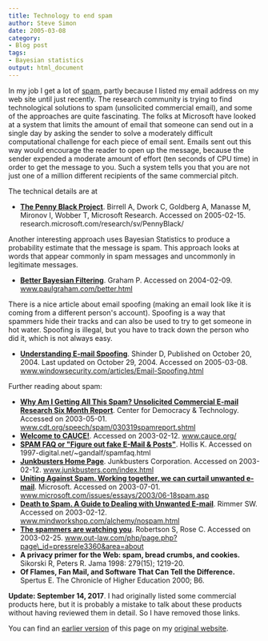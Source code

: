 ```yaml
---
title: Technology to end spam
author: Steve Simon
date: 2005-03-08
category:
- Blog post
tags:
- Bayesian statistics
output: html_document
---
```

In my job I get a lot of [spam](http://en.wikipedia.org/wiki/Spamming),
partly because I listed my email address on my web site until just
recently. The research community is trying to find technological
solutions to spam (unsolicited commercial email), and some of the
approaches are quite fascinating. The folks at Microsoft have looked at
a system that limits the amount of email that someone can send out in a
single day by asking the sender to solve a moderately difficult
computational challenge for each piece of email sent. Emails sent out
this way would encourage the reader to open up the message, because the
sender expended a moderate amount of effort (ten seconds of CPU time) in
order to get the message to you. Such a system tells you that you are
not just one of a million different recipients of the same commercial
pitch.

The technical details are at

-   **[The Penny Black
    Project](http://research.microsoft.com/research/sv/PennyBlack/)**.
    Birrell A, Dwork C, Goldberg A, Manasse M, Mironov I, Wobber T,
    Microsoft Research. Accessed on 2005-02-15.
    research.microsoft.com/research/sv/PennyBlack/

Another interesting approach uses Bayesian Statistics to produce a
probability estimate that the message is spam. This approach looks at
words that appear commonly in spam messages and uncommonly in legitimate
messages.

-   **[Better Bayesian
    Filtering](http://www.paulgraham.com/better.html)**. Graham P.
    Accessed on 2004-02-09. www.paulgraham.com/better.html

There is a nice article about email spoofing (making an email look like
it is coming from a different person\'s account). Spoofing is a way that
spammers hide their tracks and can also be used to try to get someone in
hot water. Spoofing is illegal, but you have to track down the person
who did it, which is not always easy.

-   **[Understanding E-mail
    Spoofing](http://www.windowsecurity.com/articles/Email-Spoofing.html%20)**.
    Shinder D, Published on October 20, 2004. Last updated on October
    29, 2004. Accessed on 2005-03-08.
    www.windowsecurity.com/articles/Email-Spoofing.html

Further reading about spam:

-   **[Why Am I Getting All This Spam? Unsolicited Commercial E-mail
    Research Six Month
    Report](http://www.cdt.org/speech/spam/030319spamreport.shtml)**.
    Center for Democracy & Technology. Accessed on 2003-05-01.
    www.cdt.org/speech/spam/030319spamreport.shtml
-   **[Welcome to CAUCE!](http://www.cauce.org/)**. Accessed on
    2003-02-12. www.cauce.org/
-   **[SPAM FAQ or \"Figure out fake E-Mail &
    Posts\"](http://digital.net/~gandalf/spamfaq.html)**. Hollis K.
    Accessed on 1997-digital.net/\~gandalf/spamfaq.html
-   **[Junkbusters Home Page](http://www.junkbusters.com/index.html)**.
    Junkbusters Corporation. Accessed on 2003-02-12.
    www.junkbusters.com/index.html
-   **[Uniting Against Spam. Working together, we can curtail unwanted
    e-mail](http://www.microsoft.com/issues/essays/2003/06-18spam.asp)**.
    Microsoft. Accessed on 2003-07-01.
    www.microsoft.com/issues/essays/2003/06-18spam.asp
-   **[Death to Spam. A Guide to Dealing with Unwanted
    E-mail](http://www.mindworkshop.com/alchemy/nospam.html)**. Rimmer
    SW. Accessed on 2003-02-12. www.mindworkshop.com/alchemy/nospam.html
-   **[The spammers are watching
    you](http://www.out-law.com/php/page.php?page_id=pressrele3360&area=about%20%20)**.
    Robertson S, Rose C. Accessed on 2003-02-25.
    www.out-law.com/php/page.php?page\_id=pressrele3360&area=about
-   **A privacy primer for the Web: spam, bread crumbs, and cookies.**
    Sikorski R, Peters R. Jama 1998: 279(15); 1219-20.
-   **Of Flames, Fan Mail, and Software That Can Tell the Difference.**
    Spertus E. The Chronicle of Higher Education 2000; B6.

**Update: September 14, 2017**. I had originally listed some commercial
products here, but it is probably a mistake to talk about these products
without having reviewed them in detail. So I have removed those links.

You can find an [earlier version](http://www.pmean.com/05/EndSpam.html) of this page on my [original website](http://www.pmean.com/original_site.html).
